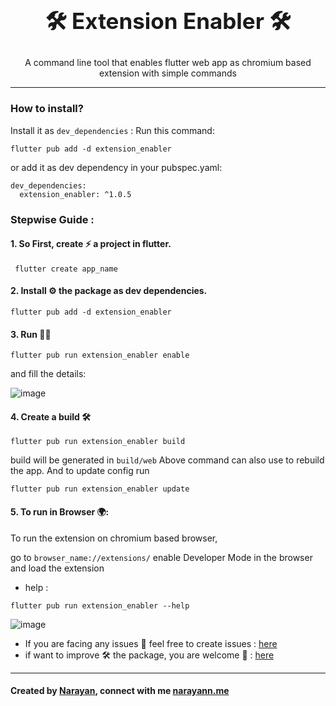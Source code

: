 <div align="center">
<h1 align="center"  style="font-size: 35px;">🛠️ Extension Enabler 🛠️</h1>
<p align="center">
A command line tool that enables flutter web app as chromium based extension with simple commands
</p>
</div>

---

### How to install?

Install it as `dev_dependencies` :
Run this command:

```
flutter pub add -d extension_enabler
```

or add it as dev dependency in your pubspec.yaml:

```
dev_dependencies:
  extension_enabler: ^1.0.5
```

### Stepwise Guide :

#### 1. So First, create ⚡ a project in flutter.

```
 flutter create app_name
```

#### 2. Install ⚙️ the package as dev dependencies.

```
flutter pub add -d extension_enabler
```

#### 3. Run 🏃‍♂️

```
flutter pub run extension_enabler enable
```

and fill the details:

![image](https://user-images.githubusercontent.com/64174995/212165333-10ce1d61-33e1-401b-80dc-5c0e7ef080fa.png)

#### 4. Create a build 🛠️

```
flutter pub run extension_enabler build
```

build will be generated in `build/web`
Above command can also use to rebuild the app.
And to update config run

```
flutter pub run extension_enabler update
```

#### 5. To run in Browser 🌍:

To run the extension on chromium based browser,

go to `browser_name://extensions/` enable Developer Mode in the browser and load the extension

- help :

```
flutter pub run extension_enabler --help
```

![image](https://user-images.githubusercontent.com/64174995/212167844-45ae43f3-036e-4211-bb81-b443b2222908.png)

- If you are facing any issues 🤔 feel free to create issues : [here](https://github.com/narayann7/ExtensionEnabler/issues)
- if want to improve 🛠️ the package, you are welcome 🙏 : [here](https://github.com/narayann7/ExtensionEnabler)

---

#### Created by [Narayan](https://www.linkedin.com/in/narayann/), connect with me [narayann.me](https://narayann.me/)
